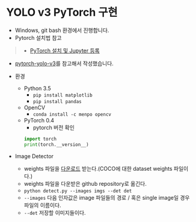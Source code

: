 # YOLO v3 PyTorch 구현

- Windows, git bash 환경에서 진행합니다.
- Pytorch 설치법 참고
> - [PyTorch 설치 및 Jupyter 등록](http://murra.tistory.com/55)


- [pytorch-yolo-v3](https://github.com/ayooshkathuria/pytorch-yolo-v3)를 참고해서 작성했습니다.
- 환경
    - Python 3.5
        - `pip install matplotlib`
        - `pip install pandas`
    - OpenCV
        - `conda install -c menpo opencv`
    - PyTorch 0.4
        - pytorch 버전 확인
        ```py
        import torch
        print(torch.__version__)
        ```

- Image Detector
    - weights 파일을 [다운로드](https://pjreddie.com/media/files/yolov3.weights) 받는다.(COCO에 대한 dataset weights 파일이다.)
    - weights 파일을 다운받은 github repository로 옮긴다.
    - `python detect.py --images imgs --det det`
    - `--images` 다음 인자값은 image 파일들의 경로 / 혹은 single image일 경우 파일의 이름이다.
    - `--det` 저장할 이미지들이다.